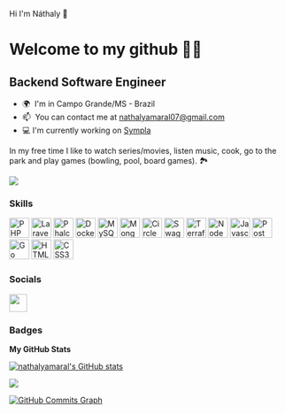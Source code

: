 Hi I'm Náthaly 👋

Welcome to my github 🏳️‍🌈
============================

Backend Software Engineer
-------------------

* 🌍  I'm in Campo Grande/MS - Brazil
* 📫  You can contact me at [nathalyamaral07@gmail.com](mailto:nathalyamaral07@gmail.com)
* 💻  I'm currently working on [Sympla](https://blog.sympla.com.br)

In my free time I like to watch series/movies, listen music, cook, go to the park and play games (bowling, pool, board games). 🏞️

<a href="https://www.github.com/nathalyamaral" target="_blank" rel="noreferrer"><img
src="https://img.shields.io/github/followers/nathalyamaral?logo=github&style=for-the-badge&color=00b512&labelColor=1c1917" /></a>

### Skills

<p align="left">
<a href="https://www.php.net" target="_blank" rel="noreferrer"><img src="https://upload.wikimedia.org/wikipedia/commons/2/27/PHP-logo.svg" width="36" height="36" alt="PHP" /></a>
<a href="https://laravel.com" target="_blank" rel="noreferrer"><img src="https://upload.wikimedia.org/wikipedia/commons/9/9a/Laravel.svg" width="36" height="36" alt="Laravel" /></a>
<a href="https://phalcon.io/en-us" target="_blank" rel="noreferrer"><img src="https://cdn.cdnlogo.com/logos/p/64/phalcon.svg" width="36" height="36" alt="Phalcon" /></a>
<a href="https://www.docker.com" target="_blank" rel="noreferrer"><img src="https://www.svgrepo.com/show/331370/docker.svg" width="36" height="36" alt="Docker" /></a>
<a href="https://www.mysql.com/" target="_blank" rel="noreferrer"><img src="https://raw.githubusercontent.com/danielcranney/readme-generator/main/public/icons/skills/mysql-colored.svg" width="36" height="36" alt="MySQL" /></a>
<a href="https://www.mongodb.com/" target="_blank" rel="noreferrer"><img src="https://raw.githubusercontent.com/danielcranney/readme-generator/main/public/icons/skills/mongodb-colored.svg" width="36" height="36" alt="MongoDB" /></a>
<a href="https://circleci.com" target="_blank" rel="noreferrer"><img src="https://upload.wikimedia.org/wikipedia/commons/8/82/Circleci-icon-logo.svg" width="36" height="36" alt="CircleCI" /></a>
<a href="https://swagger.io" target="_blank" rel="noreferrer"><img src="https://spng.subpng.com/20190729/wgx/kisspng-smiley-green-text-messaging-meter-professional-odoo-rest-api-odoo-apps-5d3f7a46db7da5.509542591564441158899.jpg" width="36" height="36" alt="Swagger" /></a>
<a href="https://www.terraform.io" target="_blank" rel="noreferrer"><img src="https://www.svgrepo.com/show/354447/terraform-icon.svg" width="36" height="36" alt="Terraform" /></a>
<a href="https://nodejs.org/en/" target="_blank" rel="noreferrer"><img src="https://raw.githubusercontent.com/danielcranney/readme-generator/main/public/icons/skills/nodejs-colored.svg" width="36" height="36" alt="NodeJS" /></a>
<a href="https://developer.mozilla.org/en-US/docs/Web/JavaScript" target="_blank" rel="noreferrer"><img src="https://raw.githubusercontent.com/danielcranney/readme-generator/main/public/icons/skills/javascript-colored.svg" width="36" height="36" alt="Javascript" /></a>
<a href="https://www.postman.com" target="_blank" rel="noreferrer"><img src="https://cdn.worldvectorlogo.com/logos/postman.svg" width="36" height="36" alt="Postman API Test" /></a>
<a href="https://go.dev/doc/" target="_blank" rel="noreferrer"><img src="https://raw.githubusercontent.com/danielcranney/readme-generator/main/public/icons/skills/go-colored.svg" width="36" height="36" alt="Go" /></a>
<a href="https://developer.mozilla.org/en-US/docs/Glossary/HTML5" target="_blank" rel="noreferrer"><img src="https://raw.githubusercontent.com/danielcranney/readme-generator/main/public/icons/skills/html5-colored.svg" width="36" height="36" alt="HTML5" /></a>
<a href="https://www.w3.org/TR/CSS/#css" target="_blank" rel="noreferrer"><img src="https://raw.githubusercontent.com/danielcranney/readme-generator/main/public/icons/skills/css3-colored.svg" width="36" height="36" alt="CSS3" /></a>
</p>


### Socials

<p align="left"> <a href="https://www.linkedin.com/in/nathalyamaral" target="_blank" rel="noreferrer"><img src="https://raw.githubusercontent.com/danielcranney/readme-generator/main/public/icons/socials/linkedin.svg" width="32" height="32" /></a> </p>

### Badges

<b>My GitHub Stats</b>

<a href="http://www.github.com/nathalyamaral"><img src="https://github-readme-stats.vercel.app/api?username=nathalyamaral&show_icons=true&hide=&include_all_commits=true&count_private=true&title_color=00b512&text_color=ffffff&icon_color=00b512&bg_color=000000&hide_border=true&show_icons=true" alt="nathalyamaral's GitHub stats" /></a>

<a href="http://www.github.com/nathalyamaral"><img src="https://github-readme-streak-stats.herokuapp.com/?user=nathalyamaral&stroke=ffffff&background=000000&ring=00b512&fire=00b512&currStreakNum=ffffff&currStreakLabel=00b512&sideNums=ffffff&sideLabels=ffffff&dates=ffffff&hide_border=true" /></a>

<a href="http://www.github.com/nathalyamaral"><img src="https://activity-graph.herokuapp.com/graph?username=nathalyamaral&bg_color=000000&color=ffffff&line=00b512&point=ffffff&area_color=000000&area=true&hide_border=true&custom_title=GitHub%20Commits%20Graph" alt="GitHub Commits Graph" /></a>

